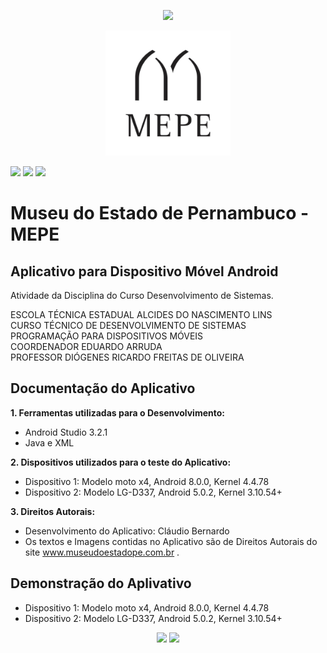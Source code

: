 <p align="center">
<img src="http://www.artesanatodepernambuco.pe.gov.br/site_artesanato_images/images/footer_logo_governope_2x.png" width="" height"150"></p>
<p align="center">
<img src="images/logoapp.jpg" width="200" height="200"></p>

[![](https://img.shields.io/badge/site-Governo--do--Estado--de--PE-blue.svg?logo=appveyor&style=for-the-badge
)](http://www.pe.gov.br/) [![](https://img.shields.io/badge/site-Museu--do--Estado--de--PE-lightgrey.svg?logo=appveyor&style=for-the-badge)](http://www.museudoestadope.com.br/) [![](https://img.shields.io/badge/site-Android--Developers-green.svg?logo=appveyor&style=for-the-badge)](https://developer.android.com/?hl=pt-br)




# Museu do Estado de Pernambuco - MEPE

## Aplicativo para Dispositivo Móvel Android

Atividade da Disciplina do Curso Desenvolvimento de Sistemas.

ESCOLA TÉCNICA ESTADUAL ALCIDES DO NASCIMENTO LINS <br>
CURSO TÉCNICO DE DESENVOLVIMENTO DE SISTEMAS <br>
PROGRAMAÇÃO PARA DISPOSITIVOS MÓVEIS <br>
COORDENADOR EDUARDO ARRUDA <br>
PROFESSOR DIÓGENES RICARDO FREITAS DE OLIVEIRA <br>


## Documentação do Aplicativo

<b>1. Ferramentas utilizadas para o Desenvolvimento:</b>
- Android Studio 3.2.1
- Java e XML

<b>2. Dispositivos utilizados para o teste do Aplicativo:</b>
- Dispositivo 1: Modelo moto x4, Android 8.0.0, Kernel 4.4.78
- Dispositivo 2: Modelo LG-D337, Android 5.0.2, Kernel 3.10.54+

<b>3. Direitos Autorais:</b>
- Desenvolvimento do Aplicativo: Cláudio Bernardo
- Os textos e Imagens contidas no Aplicativo são de Direitos Autorais do
site www.museudoestadope.com.br .


## Demonstração do Aplivativo

- Dispositivo 1: Modelo moto x4, Android 8.0.0, Kernel 4.4.78
- Dispositivo 2: Modelo LG-D337, Android 5.0.2, Kernel 3.10.54+

<p align="center">
<img src="images/Dispositivo%201.gif">
<img src="images/Dispositivo%202.gif">
</p>
